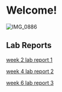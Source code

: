 # Welcome!

![IMG_0886](https://user-images.githubusercontent.com/97629354/149234514-056df91b-28ee-4c62-a031-8b8d434e8c64.JPG)

## Lab Reports

[week 2 lab report 1](https://trishatong.github.io/cse15l-lab-reports/lab-report-1-week-2)

[week 4 lab report 2](https://trishatong.github.io/cse15l-lab-reports/lab-report-2-week-4)

[week 6 lab report 3](https://trishatong.github.io/cse15l-lab-reports/lab-report-3-week-6)

